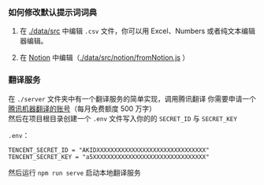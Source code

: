 ### 如何修改默认提示词词典

1. 在 [./data/src](https://github.com/Moonvy/OpenPromptStudio/tree/master/data/src) 中编辑 `.csv` 文件，你可以用 Excel、Numbers 或者纯文本编辑器编辑。

2. 在 [Notion](https://www.notion.so/) 中编辑（[./data/src/notion/fromNotion.js](https://github.com/Moonvy/OpenPromptStudio/tree/master/data/src/notion/fromNotion.js) ）


### 翻译服务

在 `./server` 文件夹中有一个翻译服务的简单实现，调用腾讯翻译
你需要申请一个[腾讯机器翻译的账号](https://bobtranslate.com/service/translate/tencent.html)（每月免费额度 500 万字）  
然后在项目根目录创建一个 `.env` 文件写入你的的 `SECRET_ID` 与 `SECRET_KEY`

`.env`：

```node
TENCENT_SECRET_ID = "AKIDXXXXXXXXXXXXXXXXXXXXXXXXXXXXXXX"
TENCENT_SECRET_KEY = "a5XXXXXXXXXXXXXXXXXXXXXXXXXXXXXXXX"
```

然后运行 `npm run serve` 启动本地翻译服务
